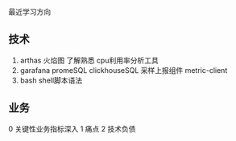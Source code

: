 最近学习方向
## 技术
1. arthas 火焰图
		了解熟悉 cpu利用率分析工具
2. garafana promeSQL clickhouseSQL 采样上报组件 metric-client
3. bash shell脚本语法
## 业务
0 关键性业务指标深入
1 痛点 
2 技术负债